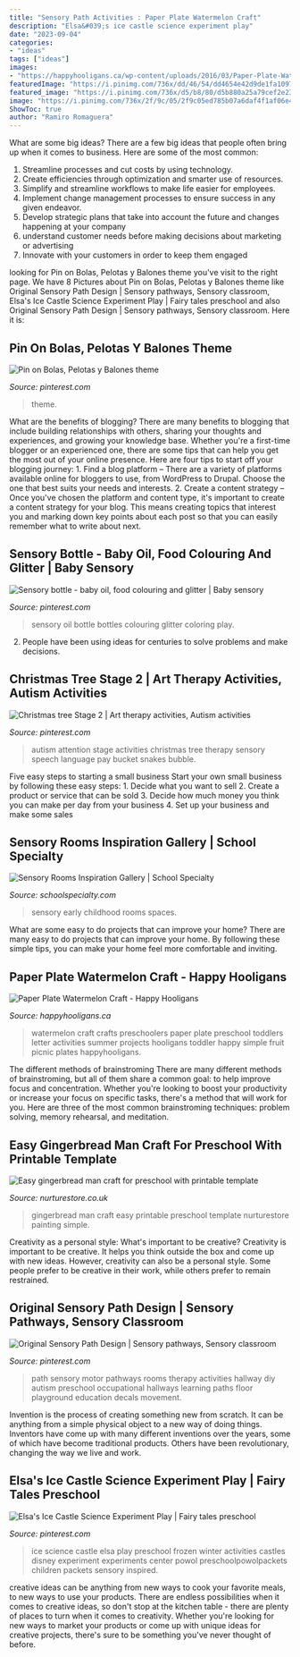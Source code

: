 ```yaml
---
title: "Sensory Path Activities : Paper Plate Watermelon Craft"
description: "Elsa&#039;s ice castle science experiment play"
date: "2023-09-04"
categories:
- "ideas"
tags: ["ideas"]
images:
- "https://happyhooligans.ca/wp-content/uploads/2016/03/Paper-Plate-Watermelon-Letter-W-Craft-for-preschoolers-and-toddlers-Happy-Hooligans-copy.jpg"
featuredImage: "https://i.pinimg.com/736x/dd/46/54/dd4654e42d9de1fa10978b53efce2ade--frozen-activities-disney-activities.jpg"
featured_image: "https://i.pinimg.com/736x/d5/b8/80/d5b880a25a79cef2e2393c1449bf267c.jpg"
image: "https://i.pinimg.com/736x/2f/9c/05/2f9c05ed785b07a6daf4f1af06e41295.jpg"
ShowToc: true
author: "Ramiro Romaguera"
---
```



What are some big ideas?
There are a few big ideas that people often bring up when it comes to business. Here are some of the most common:
1. Streamline processes and cut costs by using technology.
2. Create efficiencies through optimization and smarter use of resources.
3. Simplify and streamline workflows to make life easier for employees.
4. Implement change management processes to ensure success in any given endeavor. 
5. Develop strategic plans that take into account the future and changes happening at your company 
6. understand customer needs before making decisions about marketing or advertising 
7. Innovate with your customers in order to keep them engaged 

	

		
looking for Pin on Bolas, Pelotas y Balones theme you've visit to the right page. We have 8 Pictures about Pin on Bolas, Pelotas y Balones theme like Original Sensory Path Design | Sensory pathways, Sensory classroom, Elsa&#039;s Ice Castle Science Experiment Play | Fairy tales preschool and also Original Sensory Path Design | Sensory pathways, Sensory classroom. Here it is:
		
    
## Pin On Bolas, Pelotas Y Balones Theme

<img loading=lazy src="https://i.pinimg.com/736x/d5/b8/80/d5b880a25a79cef2e2393c1449bf267c.jpg" onerror="this.onerror=null;this.src='https://tse4.mm.bing.net/th?id=OIP.yBjDhcvjLScGXUZey7V4mgHaNG&amp;pid=15.1';" alt="Pin on Bolas, Pelotas y Balones theme">

_Source: pinterest.com_

>theme. 

	

What are the benefits of blogging?
There are many benefits to blogging that include building relationships with others, sharing your thoughts and experiences, and growing your knowledge base. Whether you're a first-time blogger or an experienced one, there are some tips that can help you get the most out of your online presence. Here are four tips to start off your blogging journey: 1. Find a blog platform – There are a variety of platforms available online for bloggers to use, from WordPress to Drupal. Choose the one that best suits your needs and interests. 2. Create a content strategy – Once you've chosen the platform and content type, it's important to create a content strategy for your blog. This means creating topics that interest you and marking down key points about each post so that you can easily remember what to write about next. 
    
## Sensory Bottle - Baby Oil, Food Colouring And Glitter | Baby Sensory

<img loading=lazy src="https://i.pinimg.com/736x/e7/db/2c/e7db2cc7bd6eb86fb425a00789e77c8f--baby-sensory-sensory-play.jpg" onerror="this.onerror=null;this.src='https://tse1.mm.bing.net/th?id=OIP.iBbi7Vl1CBjDuWENY6rjgwHaJ3&amp;pid=15.1';" alt="Sensory bottle - baby oil, food colouring and glitter | Baby sensory">

_Source: pinterest.com_

>sensory oil bottle bottles colouring glitter coloring play. 

	

2. People have been using ideas for centuries to solve problems and make decisions.

    
## Christmas Tree Stage 2 | Art Therapy Activities, Autism Activities

<img loading=lazy src="https://i.pinimg.com/736x/ed/cd/15/edcd15a5050e99885ff6dd8e9f414e19--autism.jpg" onerror="this.onerror=null;this.src='https://tse3.mm.bing.net/th?id=OIP.3svoPZuXQzcwbfnBRLwHigHaNK&amp;pid=15.1';" alt="Christmas tree Stage 2 | Art therapy activities, Autism activities">

_Source: pinterest.com_

>autism attention stage activities christmas tree therapy sensory speech language pay bucket snakes bubble. 

	

Five easy steps to starting a small business
Start your own small business by following these easy steps: 1. Decide what you want to sell 2. Create a product or service that can be sold 3. Decide how much money you think you can make per day from your business 4. Set up your business and make some sales 
    
## Sensory Rooms Inspiration Gallery | School Specialty

<img loading=lazy src="https://www.schoolspecialty.com/wcsstore/SSIB2BStorefrontAssetStore/images/learning-spaces/featured-spaces/sensory/sensory-ec-room@1x.jpg" onerror="this.onerror=null;this.src='https://tse4.mm.bing.net/th?id=OIP.qUucXmLbgIZ-itWV6LLWHgHaDn&amp;pid=15.1';" alt="Sensory Rooms Inspiration Gallery | School Specialty">

_Source: schoolspecialty.com_

>sensory early childhood rooms spaces. 

	

What are some easy to do projects that can improve your home?
There are many easy to do projects that can improve your home. By following these simple tips, you can make your home feel more comfortable and inviting.

    
## Paper Plate Watermelon Craft - Happy Hooligans

<img loading=lazy src="https://happyhooligans.ca/wp-content/uploads/2016/03/Paper-Plate-Watermelon-Letter-W-Craft-for-preschoolers-and-toddlers-Happy-Hooligans-copy.jpg" onerror="this.onerror=null;this.src='https://tse2.mm.bing.net/th?id=OIP.dNMM_F_lNLm-6dyDsNqspgAAAA&amp;pid=15.1';" alt="Paper Plate Watermelon Craft - Happy Hooligans">

_Source: happyhooligans.ca_

>watermelon craft crafts preschoolers paper plate preschool toddlers letter activities summer projects hooligans toddler happy simple fruit picnic plates happyhooligans. 

	

The different methods of brainstroming
There are many different methods of brainstroming, but all of them share a common goal: to help improve focus and concentration. Whether you're looking to boost your productivity or increase your focus on specific tasks, there's a method that will work for you. Here are three of the most common brainstroming techniques: problem solving, memory rehearsal, and meditation.

    
## Easy Gingerbread Man Craft For Preschool With Printable Template

<img loading=lazy src="https://nurturestore.co.uk/wp-content/uploads/2018/10/simple-painting-activity-for-preschool-gingerbread-men-683x1024.jpg" onerror="this.onerror=null;this.src='https://tse2.mm.bing.net/th?id=OIP.P5kLg-lEkv2oT3kEsIB3cwHaLG&amp;pid=15.1';" alt="Easy gingerbread man craft for preschool with printable template">

_Source: nurturestore.co.uk_

>gingerbread man craft easy printable preschool template nurturestore painting simple. 

	

Creativity as a personal style: What's important to be creative?
Creativity is important to be creative. It helps you think outside the box and come up with new ideas. However, creativity can also be a personal style. Some people prefer to be creative in their work, while others prefer to remain restrained.

    
## Original Sensory Path Design | Sensory Pathways, Sensory Classroom

<img loading=lazy src="https://i.pinimg.com/736x/2f/9c/05/2f9c05ed785b07a6daf4f1af06e41295.jpg" onerror="this.onerror=null;this.src='https://tse1.mm.bing.net/th?id=OIP.S0K77KGcxbciL0y7LCPNCwAAAA&amp;pid=15.1';" alt="Original Sensory Path Design | Sensory pathways, Sensory classroom">

_Source: pinterest.com_

>path sensory motor pathways rooms therapy activities hallway diy autism preschool occupational hallways learning paths floor playground education decals movement. 

	

Invention is the process of creating something new from scratch. It can be anything from a simple physical object to a new way of doing things. Inventors have come up with many different inventions over the years, some of which have become traditional products. Others have been revolutionary, changing the way we live and work.

    
## Elsa&#039;s Ice Castle Science Experiment Play | Fairy Tales Preschool

<img loading=lazy src="https://i.pinimg.com/736x/dd/46/54/dd4654e42d9de1fa10978b53efce2ade--frozen-activities-disney-activities.jpg" onerror="this.onerror=null;this.src='https://tse3.mm.bing.net/th?id=OIP.msRQvqHaoJToSZ_ciXRw7QDIEs&amp;pid=15.1';" alt="Elsa&#039;s Ice Castle Science Experiment Play | Fairy tales preschool">

_Source: pinterest.com_

>ice science castle elsa play preschool frozen winter activities castles disney experiment experiments center powol preschoolpowolpackets children packets sensory inspired. 

	

creative ideas can be anything from new ways to cook your favorite meals, to new ways to use your products. There are endless possibilities when it comes to creative ideas, so don't stop at the kitchen table - there are plenty of places to turn when it comes to creativity. Whether you're looking for new ways to market your products or come up with unique ideas for creative projects, there's sure to be something you've never thought of before.

